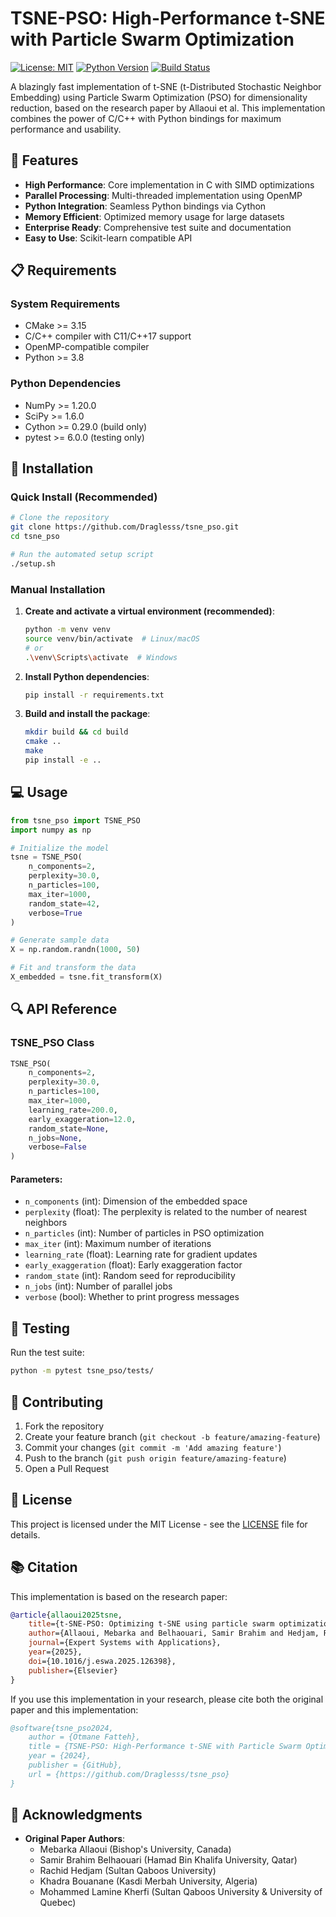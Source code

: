 # TSNE-PSO: High-Performance t-SNE with Particle Swarm Optimization

[![License: MIT](https://img.shields.io/badge/License-MIT-yellow.svg)](https://opensource.org/licenses/MIT)
[![Python Version](https://img.shields.io/badge/python-3.8%2B-blue)](https://www.python.org/downloads/)
[![Build Status](https://github.com/Draglesss/tsne_pso/workflows/CI/badge.svg)](https://github.com/Draglesss/tsne_pso/actions)

A blazingly fast implementation of t-SNE (t-Distributed Stochastic Neighbor Embedding) using Particle Swarm Optimization (PSO) for dimensionality reduction, based on the research paper by Allaoui et al. This implementation combines the power of C/C++ with Python bindings for maximum performance and usability.

## 🚀 Features

- **High Performance**: Core implementation in C with SIMD optimizations
- **Parallel Processing**: Multi-threaded implementation using OpenMP
- **Python Integration**: Seamless Python bindings via Cython
- **Memory Efficient**: Optimized memory usage for large datasets
- **Enterprise Ready**: Comprehensive test suite and documentation
- **Easy to Use**: Scikit-learn compatible API

## 📋 Requirements

### System Requirements
- CMake >= 3.15
- C/C++ compiler with C11/C++17 support
- OpenMP-compatible compiler
- Python >= 3.8

### Python Dependencies
- NumPy >= 1.20.0
- SciPy >= 1.6.0
- Cython >= 0.29.0 (build only)
- pytest >= 6.0.0 (testing only)

## 🔧 Installation

### Quick Install (Recommended)

```bash
# Clone the repository
git clone https://github.com/Draglesss/tsne_pso.git
cd tsne_pso

# Run the automated setup script
./setup.sh
```

### Manual Installation

1. **Create and activate a virtual environment (recommended)**:
   ```bash
   python -m venv venv
   source venv/bin/activate  # Linux/macOS
   # or
   .\venv\Scripts\activate  # Windows
   ```

2. **Install Python dependencies**:
   ```bash
   pip install -r requirements.txt
   ```

3. **Build and install the package**:
   ```bash
   mkdir build && cd build
   cmake ..
   make
   pip install -e ..
   ```

## 💻 Usage

```python
from tsne_pso import TSNE_PSO
import numpy as np

# Initialize the model
tsne = TSNE_PSO(
    n_components=2,
    perplexity=30.0,
    n_particles=100,
    max_iter=1000,
    random_state=42,
    verbose=True
)

# Generate sample data
X = np.random.randn(1000, 50)

# Fit and transform the data
X_embedded = tsne.fit_transform(X)
```

## 🔍 API Reference

### TSNE_PSO Class

```python
TSNE_PSO(
    n_components=2,
    perplexity=30.0,
    n_particles=100,
    max_iter=1000,
    learning_rate=200.0,
    early_exaggeration=12.0,
    random_state=None,
    n_jobs=None,
    verbose=False
)
```

#### Parameters:
- `n_components` (int): Dimension of the embedded space
- `perplexity` (float): The perplexity is related to the number of nearest neighbors
- `n_particles` (int): Number of particles in PSO optimization
- `max_iter` (int): Maximum number of iterations
- `learning_rate` (float): Learning rate for gradient updates
- `early_exaggeration` (float): Early exaggeration factor
- `random_state` (int): Random seed for reproducibility
- `n_jobs` (int): Number of parallel jobs
- `verbose` (bool): Whether to print progress messages

## 🧪 Testing

Run the test suite:

```bash
python -m pytest tsne_pso/tests/
```

## 🤝 Contributing

1. Fork the repository
2. Create your feature branch (`git checkout -b feature/amazing-feature`)
3. Commit your changes (`git commit -m 'Add amazing feature'`)
4. Push to the branch (`git push origin feature/amazing-feature`)
5. Open a Pull Request

## 📝 License

This project is licensed under the MIT License - see the [LICENSE](LICENSE) file for details.

## 📚 Citation

This implementation is based on the research paper:

```bibtex
@article{allaoui2025tsne,
    title={t-SNE-PSO: Optimizing t-SNE using particle swarm optimization},
    author={Allaoui, Mebarka and Belhaouari, Samir Brahim and Hedjam, Rachid and Bouanane, Khadra and Kherfi, Mohammed Lamine},
    journal={Expert Systems with Applications},
    year={2025},
    doi={10.1016/j.eswa.2025.126398},
    publisher={Elsevier}
}
```

If you use this implementation in your research, please cite both the original paper and this implementation:

```bibtex
@software{tsne_pso2024,
    author = {Otmane Fatteh},
    title = {TSNE-PSO: High-Performance t-SNE with Particle Swarm Optimization},
    year = {2024},
    publisher = {GitHub},
    url = {https://github.com/Draglesss/tsne_pso}
}
```

## 🙏 Acknowledgments

- **Original Paper Authors**:
  - Mebarka Allaoui (Bishop's University, Canada)
  - Samir Brahim Belhaouari (Hamad Bin Khalifa University, Qatar)
  - Rachid Hedjam (Sultan Qaboos University)
  - Khadra Bouanane (Kasdi Merbah University, Algeria)
  - Mohammed Lamine Kherfi (Sultan Qaboos University & University of Quebec)